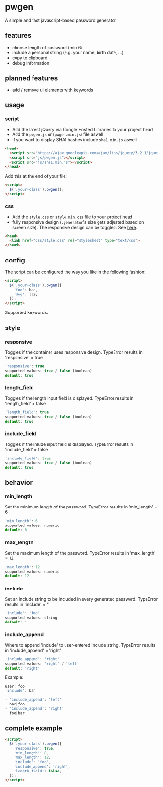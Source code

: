 # pwgen
A simple and fast javascript-based password generator

## features
- choose length of password (min 6)
- include a personal string (e.g. your name, birth date, ...)
- copy to clipboard
- debug information

## planned features
- add / remove ui elements with keywords

## usage
### script
- Add the latest jQuery via Google Hosted Libraries to your project head
- Add the `pwgen.js` or (`pwgen.min.js`) file aswell
- If you want to display SHA1 hashes include `sha1.min.js` aswell
```html
<head>
  <script src="https://ajax.googleapis.com/ajax/libs/jquery/3.2.1/jquery.min.js"></script>
  <script src="js/pwgen.js"></script>
  <script src="js/sha1.min.js"></script>
</head>
```
Add this at the end of your file:
```html
<script>
  $('.your-class').pwgen();
</script>
```

### css
- Add the `style.css` or `style.min.css` file to your project head
- fully responsive design (`.generator`'s size gets adjusted based on screen size). The responsive design can be toggled. See [here](https://github.com/Techassi/pwgen#responsive).

```html
<head>
  <link href="css/style.css" rel="stylesheet" type="text/css">
</head>
```

## config
The script can be configured the way you like in the following fashion: 
```html
<script>
  $('.your-class').pwgen({
    'foo': bar,
    'dog': lazy
  });
</script>
```

Supported keywords:
## style
### responsive
Toggles if the container uses responsive design.
TypeError results in 'responsive' = true
```javascript
'responsive': true
supported values: true / false (boolean)
default: true
```

### length_field
Toggles if the length input field is displayed.
TypeError results in 'length_field' = false
```javascript
'length_field': true
supported values: true / false (boolean)
default: true
```

### include_field
Toggles if the inlude input field is displayed.
TypeError results in 'include_field' = false
```javascript
'include_field': true
supported values: true / false (boolean)
default: true
```

## behavior
### min_length
Set the minimum length of the password.
TypeError results in 'min_length' = 6
```javascript
'min_length': 6
supported values: numeric
default: 6
```

### max_length
Set the maximum length of the password.
TypeError results in 'max_length' = 12
```javascript
'max_length': 12
supported values: numeric
default: 12
```

### include
Set an include string to be included in every generated password.
TypeError results in 'include' = ''
```javascript
'include': 'foo'
supported values: string
default: ''
```

### include_append
Where to append 'include' to user-entered include string.
TypeError results in 'include_append' = 'right'
```javascript
'include_append': 'right'
supported values: 'right' / 'left'
default: 'right'
```
Example:
```javascript
user: foo
'include': bar

- 'include_append': 'left'
  bar|foo
- 'include_append': 'right'
  foo|bar
```

## complete example
```html
<script>
  $('.your-class').pwgen({
    'responsive': true,
    'min_length': 8,
    'max_length': 12,
    'include': 'foo',
    'include_append': 'right',
    'length_field': false;
  });
</script>
```
